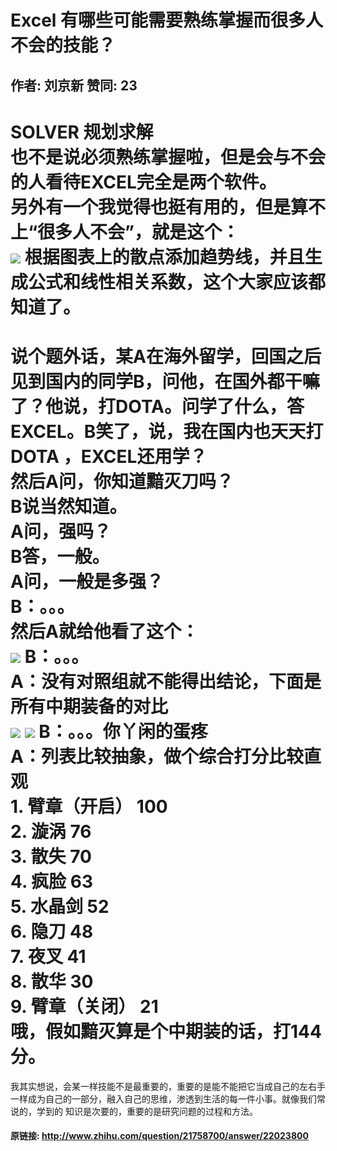# Excel 有哪些可能需要熟练掌握而很多人不会的技能？
## 作者: 刘京新  赞同: 23
SOLVER 规划求解  
也不是说必须熟练掌握啦，但是会与不会的人看待EXCEL完全是两个软件。  
另外有一个我觉得也挺有用的，但是算不上“很多人不会”，就是这个：  
![](http://pic3.zhimg.com/8cc3b1d554f4609c47c53ae91c889df7_b.jpg)
根据图表上的散点添加趋势线，并且生成公式和线性相关系数，这个大家应该都知道了。  
================================================================  
说个题外话，某A在海外留学，回国之后见到国内的同学B，问他，在国外都干嘛了？他说，打DOTA。问学了什么，答EXCEL。B笑了，说，我在国内也天天打DOTA
，EXCEL还用学？  
然后A问，你知道黯灭刀吗？  
B说当然知道。  
A问，强吗？  
B答，一般。  
A问，一般是多强？  
B：。。。  
然后A就给他看了这个：  
![](http://pic1.zhimg.com/3ebadab2a4d0c8eeeb82dd2e5de62944_b.jpg) B：。。。  
A：没有对照组就不能得出结论，下面是所有中期装备的对比  
![](http://pic4.zhimg.com/ad8b61ef1da153bb6a74356bb85b329c_b.jpg)
![](http://pic3.zhimg.com/e88ae784e9fd635d9dd59ca56ecd7c0d_b.jpg) B：。。。你丫闲的蛋疼  
A：列表比较抽象，做个综合打分比较直观  
1\. 臂章（开启） 100  
2\. 漩涡 76  
3\. 散失 70  
4\. 疯脸 63  
5\. 水晶剑 52  
6\. 隐刀 48  
7\. 夜叉 41  
8\. 散华 30  
9\. 臂章（关闭） 21  
哦，假如黯灭算是个中期装的话，打144分。  
===================================================================  
我其实想说，会某一样技能不是最重要的，重要的是能不能把它当成自己的左右手一样成为自己的一部分，融入自己的思维，渗透到生活的每一件小事。就像我们常说的，学到的
知识是次要的，重要的是研究问题的过程和方法。

#### 原链接: http://www.zhihu.com/question/21758700/answer/22023800